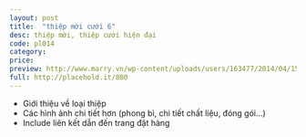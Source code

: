 ```yaml
---
layout: post
title:  "thiệp mời cưới 6"
desc: thiệp mời, thiệp cưới hiện đại
code: pl014
category:
price:
preview: http://www.marry.vn/wp-content/uploads/users/163477/2014/04/15/c15.jpg
full: http://placehold.it/800
---
```


- Giới thiệu về loại thiệp
- Các hình ảnh chi tiết hơn (phong bì, chi tiết chất liệu, đóng gói...)
- Include liên kết dẫn đến trang đặt hàng
